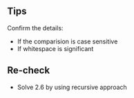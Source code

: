 ## Tips

Confirm the details: 

+ If the comparision is case sensitive
+ If whitespace is significant

## Re-check

+ Solve 2.6 by using recursive approach

